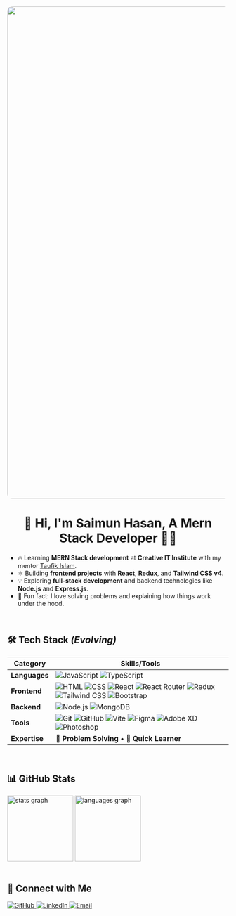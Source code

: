 <div align="center">
 <img src="https://i.ibb.co/PmS7gb0/js.gif" align="center" style="width:70rem; border-radius:10px;" /> 
</div>

# <div align="center">👋 Hi, I'm **Saimun Hasan**, A Mern Stack Developer 👨‍💻</div>
- 🔥 Learning **MERN Stack development** at **Creative IT Institute** with my mentor [<u>Taufik Islam</u>](https://github.com/taufik69).
- ⚛️ Building **frontend projects** with **React**, **Redux**, and **Tailwind CSS v4**.
- 💡 Exploring **full-stack development** and backend technologies like **Node.js** and **Express.js**.
- 🧠 Fun fact: I love solving problems and explaining how things work under the hood.  

<br/>

## 🛠️ **Tech Stack** *(Evolving)*

| **Category**       | **Skills/Tools**                                                                                     |
|--------------------|------------------------------------------------------------------------------------------------------|
| **Languages**       | ![JavaScript](https://img.shields.io/badge/JavaScript-F7DF1E?style=flat&logo=javascript&logoColor=black) ![TypeScript](https://img.shields.io/badge/TypeScript-3178C6?style=flat&logo=typescript&logoColor=white) |
| **Frontend**        | ![HTML](https://img.shields.io/badge/HTML5-E34F26?style=flat&logo=html5&logoColor=white) ![CSS](https://img.shields.io/badge/CSS3-1572B6?style=flat&logo=css3&logoColor=white) ![React](https://img.shields.io/badge/React-61DAFB?style=flat&logo=react&logoColor=black) ![React Router](https://img.shields.io/badge/React_Router-CA4245?style=flat&logo=react-router&logoColor=white) ![Redux](https://img.shields.io/badge/Redux-764ABC?style=flat&logo=redux&logoColor=white) ![Tailwind CSS](https://img.shields.io/badge/Tailwind_CSS-06B6D4?style=flat&logo=tailwind-css&logoColor=white) ![Bootstrap](https://img.shields.io/badge/Bootstrap-7952B3?style=flat&logo=bootstrap&logoColor=white) |
| **Backend**         | ![Node.js](https://img.shields.io/badge/Node.js-339933?style=flat&logo=node.js&logoColor=white) ![MongoDB](https://img.shields.io/badge/MongoDB-47A248?style=flat&logo=mongodb&logoColor=white) |
| **Tools**           | ![Git](https://img.shields.io/badge/Git-F05032?style=flat&logo=git&logoColor=white) ![GitHub](https://img.shields.io/badge/GitHub-181717?style=flat&logo=github&logoColor=white) ![Vite](https://img.shields.io/badge/Vite-646CFF?style=flat&logo=vite&logoColor=white) ![Figma](https://img.shields.io/badge/Figma-F24E1E?style=flat&logo=figma&logoColor=white) ![Adobe XD](https://img.shields.io/badge/Adobe_XD-FF61F6?style=flat&logo=adobe-xd&logoColor=white) ![Photoshop](https://img.shields.io/badge/Adobe_Photoshop-31A8FF?style=flat&logo=adobe-photoshop&logoColor=white) |
| **Expertise**       | 🧩 **Problem Solving** • 🚀 **Quick Learner** |

<br/>

## 📊 **GitHub Stats**

<div align="left">
  <img src="https://github-readme-stats.vercel.app/api?username=saimunhasanrifat14&hide_title=false&hide_rank=false&show_icons=true&include_all_commits=true&count_private=true&disable_animations=false&theme=dracula&locale=en&hide_border=false" height="150" alt="stats graph" />
  <img src="https://github-readme-stats.vercel.app/api/top-langs?username=saimunhasanrifat14&locale=en&hide_title=false&layout=compact&card_width=380&langs_count=5&theme=dracula&hide_border=false" height="150" alt="languages graph" />
</div>

<br/>

## 🤝 Connect with Me

<div align="">
<a href="https://github.com/saimunhasanrifat14" target="_blank">
  <img src="https://img.shields.io/badge/github-%2324292e.svg?&style=for-the-badge&logo=github&logoColor=white" alt="GitHub" />
</a>
<a href="https://www.linkedin.com/in/saimunhasan/" target="_blank">
  <img src="https://img.shields.io/badge/linkedin-%231E77B5.svg?&style=for-the-badge&logo=linkedin&logoColor=white" alt="LinkedIn" />
</a>
<a href="mailto:saimunhasanrifat14@gmail.com" target="_blank">
  <img src="https://img.shields.io/badge/email-D14836?style=for-the-badge&logo=gmail&logoColor=white" alt="Email" />
</a>
</div>
